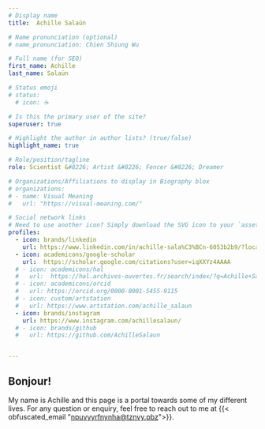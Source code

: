 ```yaml
---
# Display name
title:  Achille Salaün

# Name pronunciation (optional)
# name_pronunciation: Chien Shiung Wu

# Full name (for SEO)
first_name: Achille
last_name: Salaün

# Status emoji
# status:
  # icon: ☕️

# Is this the primary user of the site?
superuser: true

# Highlight the author in author lists? (true/false)
highlight_name: true

# Role/position/tagline
role: Scientist &#8226; Artist &#8226; Fencer &#8226; Dreamer

# Organizations/Affiliations to display in Biography blox
# organizations:
# - name: Visual Meaning
#   url: "https://visual-meaning.com/"

# Social network links
# Need to use another icon? Simply download the SVG icon to your `assets/media/icons/` folder.
profiles:
  - icon: brands/linkedin
    url: https://www.linkedin.com/in/achille-sala%C3%BCn-6053b2b9/?locale=en_US
  - icon: academicons/google-scholar
    url:  https://scholar.google.com/citations?user=iqXXYz4AAAA
  # - icon: academicons/hal
  #   url:  https://hal.archives-ouvertes.fr/search/index/?q=Achille+Sala%C3%BCn&authIdHal_s=achille-salaun
  # - icon: academicons/orcid
  #   url: https://orcid.org/0000-0001-5455-9115
  # - icon: custom/artstation
  #   url: https://www.artstation.com/achille_salaun
  - icon: brands/instagram
    url: https://www.instagram.com/achillesalaun/
  # - icon: brands/github
  #   url: https://github.com/AchilleSalaun


---
```


## Bonjour!

My name is Achille and this page is a portal towards some of my different lives.
For any question or enquiry, feel free to reach out to me at {{< obfuscated_email "npuvyyrfnynha@tznvy.pbz">}}.
